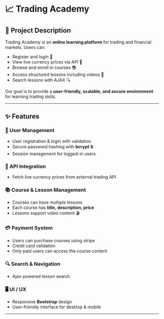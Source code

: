 # 📈 Trading Academy


## 🚀 Project Description
Trading Academy is an **online learning platform** for trading and financial markets. Users can:
- Register and login 🔑
- View live currency prices via API 💱 
- Browse and enroll in courses 📚  
- Access structured lessons including videos 🎥  
- Search lessons with AJAX 🔍  
 

Our goal is to provide a **user-friendly, scalable, and secure environment** for learning trading skills.

---

## ✨ Features

### 👤 User Management
- User registration & login with validation
- Secure password hashing with **bcrypt** 🔒  
- Session management for logged-in users
    
### 📡 API Integration
- Fetch live currency prices from external trading API
 
### 📚 Course & Lesson Management
- Courses can have multiple lessons  
- Each course has **title, description, price**  
- Lessons support video content 🎬  

### 💳 Payment System
- Users can purchase courses using stripe
- Credit card validation  
- Only paid users can access the course content  

### 🔍 Search & Navigation
- Ajax-powered lesson search
  


### 🖥️ UI / UX
- Responsive **Bootstrap** design  
- User-friendly interface for desktop & mobile  

---
